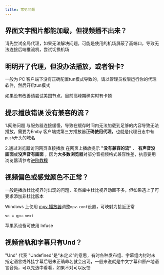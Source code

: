 ```yaml
---
title: 常见问题
---
```

## 界面文字图片都能加载，但视频播不出来？
请先尝试全局代理，如果无法解决问题，可能是使用的机场屏蔽了高端口，导致无法连接后端推流机，尝试切换机场
## 明明开了代理，但没办法播放，或者很卡?
一般为 PC 客户端下没有正确配置tun模式导致的，请以管理员权限运行你的代理软件，然后开启tun模式

如果没有改善请尝试美国节点，目前高峰期确实时有卡顿
## 提示播放错误 没有兼容的流？
1.网络问题
与服务器连接缓慢，导致在缓存时间内无法加载到足够的内容导致无法播放，需要为Emby 客户端或第三方播放器**正确使用代理**，也就是代理日志中有`push`开头的域名

2.通过浏览器访问网页直接播放
在网页上播放提示 **"没有兼容的流"** 、 **有声音没画面**或**没声音有画面** 。因为**大多数浏览器**对部分音视频格式兼容性差，执意要用浏览器请参考[进阶教程](/advanced/004.html)
## 视频偏色或感觉颜色不正常？
一般是播放杜比视界时出现的问题，虽然库中杜比视界动画不多，但如果遇上了可要求添加非杜比版本

Windows 上使用 [mpv 播放器](https://mpv.io/)调整`mpv.conf`设置，可映射为接近正常
```
vo = gpu-next
```

苹果系设备可使用 Infuse
## 视频音轨和字幕只有Und？
"Und" 代表 "Undefined"是“未定义”的意思，有时各种发布组、字幕组内封时未指定语言或外挂字幕后缀未正确命名就会出现，一般来说就是中文字幕和原产地语言音频，可以先选中看看，如果不对可以反馈